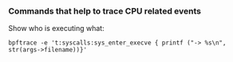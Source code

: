 ### Commands that help to trace CPU related events 

Show who is executing what:

```
bpftrace -e 't:syscalls:sys_enter_execve { printf ("-> %s\n", str(args->filename))}'
```
